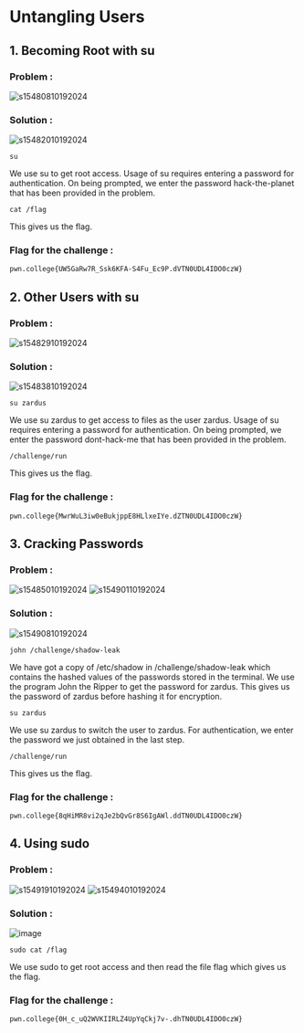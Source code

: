 # Untangling Users
## 1. Becoming Root with su
### Problem :
![s15480810192024](https://a.okmd.dev/md/67138762efa13.png)
### Solution :
![s15482010192024](https://a.okmd.dev/md/6713876d16b46.png)
```
su
```
We use su to get root access. Usage of su requires entering a password for authentication.
On being prompted, we enter the password hack-the-planet that has been provided in the problem.
```
cat /flag
```
This gives us the flag.
### Flag for the challenge :
```
pwn.college{UW5GaRw7R_Ssk6KFA-S4Fu_Ec9P.dVTN0UDL4IDO0czW}
```

## 2. Other Users with su
### Problem :
![s15482910192024](https://a.okmd.dev/md/67138776c93a5.png)
### Solution :
![s15483810192024](https://a.okmd.dev/md/6713877f45a05.png)
```
su zardus
```
We use su zardus to get access to files as the user zardus.
Usage of su requires entering a password for authentication.
On being prompted, we enter the password dont-hack-me that has been provided in the problem.
```
/challenge/run
```
This gives us the flag.
### Flag for the challenge :
```
pwn.college{MwrWuL3iw0eBukjppE8HLlxeIYe.dZTN0UDL4IDO0czW}
```

## 3. Cracking Passwords
### Problem :
![s15485010192024](https://a.okmd.dev/md/6713878c85926.png)
![s15490110192024](https://a.okmd.dev/md/671387977e4b5.png)
### Solution :
![s15490810192024](https://a.okmd.dev/md/6713879e36b87.png)
```
john /challenge/shadow-leak
```
We have got a copy of /etc/shadow in /challenge/shadow-leak which contains the hashed values of the passwords stored in the terminal.
We use the program John the Ripper to get the password for zardus. This gives us the password of zardus before hashing it for encryption.
```
su zardus
```
We use su zardus to switch the user to zardus. For authentication, we enter the password we just obtained in the last step.
```
/challenge/run
```
This gives us the flag.
### Flag for the challenge :
```
pwn.college{8qHiMR8vi2qJe2bQvGr8S6IgAWl.ddTN0UDL4IDO0czW}
```

##  4. Using sudo
### Problem :
![s15491910192024](https://a.okmd.dev/md/671387a9117a7.png)
![s15494010192024](https://a.okmd.dev/md/671387bdb6a1c.png)
### Solution :
![image](https://github.com/user-attachments/assets/98be28dc-a0a8-4902-b2b0-092915171eed)
```
sudo cat /flag
```
We use sudo to get root access and then read the file flag which gives us the flag.
### Flag for the challenge :
```
pwn.college{0H_c_uQ2WVKIIRLZ4UpYqCkj7v-.dhTN0UDL4IDO0czW}
```

